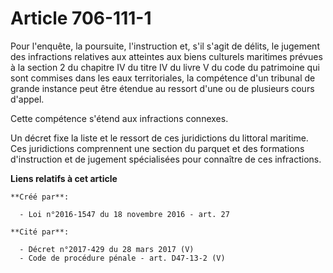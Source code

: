 # Article 706-111-1

Pour l'enquête, la poursuite, l'instruction et, s'il s'agit de délits, le jugement des infractions relatives aux atteintes
aux biens culturels maritimes prévues à la section 2 du chapitre IV du titre IV du livre V du code du patrimoine qui sont
commises dans les eaux territoriales, la compétence d'un tribunal de grande instance peut être étendue au ressort d'une ou de
plusieurs cours d'appel. 

Cette compétence s'étend aux infractions connexes. 

Un décret fixe la liste et le ressort de ces juridictions du littoral maritime. Ces juridictions comprennent une section du
parquet et des formations d'instruction et de jugement spécialisées pour connaître de ces infractions.

**Liens relatifs à cet article**

	**Créé par**:

	  - Loi n°2016-1547 du 18 novembre 2016 - art. 27

	**Cité par**:

	  - Décret n°2017-429 du 28 mars 2017 (V)
	  - Code de procédure pénale - art. D47-13-2 (V)
